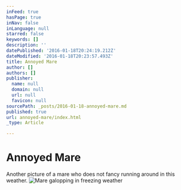 ```yaml
---
inFeed: true
hasPage: true
inNav: false
inLanguage: null
starred: false
keywords: []
description: ''
datePublished: '2016-01-18T20:24:19.212Z'
dateModified: '2016-01-18T20:23:57.493Z'
title: Annoyed Mare
author: []
authors: []
publisher:
  name: null
  domain: null
  url: null
  favicon: null
sourcePath: _posts/2016-01-18-annoyed-mare.md
published: true
url: annoyed-mare/index.html
_type: Article

---
```

# Annoyed Mare

Another picture of a mare who does not fancy running around in this weather.
![Mare galopping in freezing weather](https://the-grid-user-content.s3-us-west-2.amazonaws.com/d7ab8533-9f3c-4209-bd5a-c2e5d3726535.jpg)